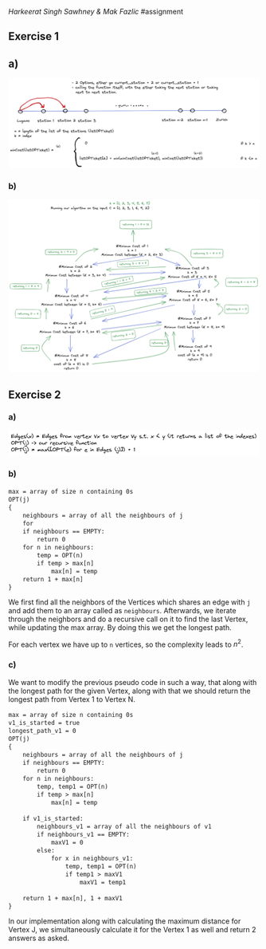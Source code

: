 *Harkeerat Singh Sawhney & Mak Fazlic*
#assignment

## Exercise 1
## a)
![Excercise 1](../../../Attachments/Attachment%201/algorithmAndDatastructureAssignment4.png)
### b)
![Excercise 2](../../../Attachments/Attachment%201/algoassignment4b.png)

## Exercise 2
### a)
![Excercise 3](../../../Attachments/Attachment%201/algorithmDataStructure4c.png)
### b)
```
max = array of size n containing 0s
OPT(j)
{
	neighbours = array of all the neighbours of j
	for 
	if neighbours == EMPTY:
		return 0
	for n in neighbours:
		temp = OPT(n)
		if temp > max[n]
			max[n] = temp
	return 1 + max[n]		
}
```

We first find all the neighbors of the Vertices which shares an edge with `j` and add them to an array called as `neighbours`. Afterwards, we iterate through the neighbors and do a recursive call on it to find the last Vertex, while updating the max array. By doing this we get the longest path. 

For each vertex we have up to `n` vertices, so the complexity leads to $n^2$. 

### c)
We want to modify the previous pseudo code in such a way, that along with the longest path for the given Vertex, along with that we should return the longest path from Vertex 1 to Vertex N. 

```
max = array of size n containing 0s
v1_is_started = true
longest_path_v1 = 0
OPT(j)
{
	neighbours = array of all the neighbours of j
	if neighbours == EMPTY:
		return 0
	for n in neighbours:
		temp, temp1 = OPT(n)
		if temp > max[n]
			max[n] = temp
			
	if v1_is_started:
		neighbours_v1 = array of all the neighbours of v1
		if neighbours_v1 == EMPTY:
			maxV1 = 0
		else:
			for x in neighbours_v1:
				temp, temp1 = OPT(n)
				if temp1 > maxV1
					maxV1 = temp1
					
	return 1 + max[n], 1 + maxV1	
}
```

In our implementation along with calculating the maximum distance for Vertex J, we simultaneously calculate it for the Vertex 1 as well and return 2 answers as asked.

